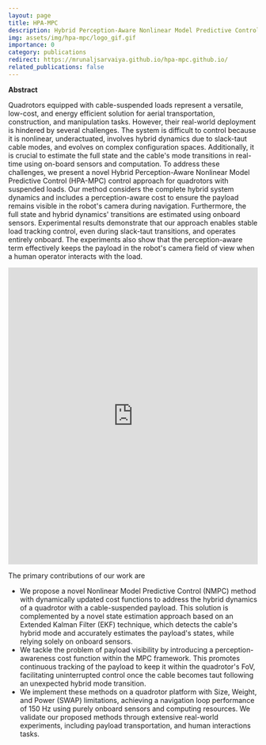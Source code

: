 ```yaml
---
layout: page
title: HPA-MPC
description: Hybrid Perception-Aware Nonlinear Model Predictive Control for Quadrotors with Suspended Loads
img: assets/img/hpa-mpc/logo_gif.gif
importance: 0
category: publications
redirect: https://mrunaljsarvaiya.github.io/hpa-mpc.github.io/
related_publications: false
---
```


**Abstract**

Quadrotors equipped with cable-suspended loads represent a versatile, low-cost, and energy efficient solution for aerial transportation, construction, and manipulation tasks.
However, their real-world deployment is hindered by several challenges. The system is difficult to control because it is nonlinear, underactuated, involves hybrid dynamics due to slack-taut cable modes, and evolves on complex configuration spaces. Additionally, it is crucial to estimate the full state and the cable's mode transitions in real-time using on-board sensors and computation. To address these challenges, we present a novel Hybrid Perception-Aware Nonlinear Model Predictive Control (HPA-MPC) control approach for quadrotors with suspended loads. Our method considers the complete hybrid system dynamics and includes a perception-aware cost to ensure the payload remains visible in the robot's camera during navigation. Furthermore, the full state and hybrid dynamics' transitions are estimated using onboard sensors.
Experimental results demonstrate that our approach enables stable load tracking control, even during slack-taut transitions, and operates entirely onboard. The experiments also show that the perception-aware term effectively keeps the payload in the robot's camera field of view when a human operator interacts with the load.

<!-- <div class="row">
    <div class="col-24 mt-3 mt-md-0">
        {% include video.liquid path="https://www.youtube.com/embed/tmWblAmQvG0?si=xUt0qHrfKKmf55qz" class="img-fluid rounded z-depth-1" %}
    </div>
</div> -->

<div class="row" style="width: 100%; margin: 0;">
    <div class="col-12 p-0">
        <iframe src="https://www.youtube.com/embed/tmWblAmQvG0?si=xUt0qHrfKKmf55qz" class="img-fluid" style="width: 100%; height: 600px; border: none;" allowfullscreen></iframe>
    </div>
</div>

The primary contributions of our work are 
- We propose a novel Nonlinear Model Predictive Control (NMPC) method with dynamically updated cost functions to address the hybrid dynamics of a quadrotor with a cable-suspended payload. This solution is complemented by a novel state estimation approach based on an Extended Kalman Filter (EKF) technique, which detects the cable's hybrid mode and accurately estimates the payload's states, while relying solely on onboard sensors.
- We tackle the problem of payload visibility by introducing a perception-awareness cost function within the MPC framework. This promotes continuous tracking of the payload to keep it within the quadrotor's FoV, facilitating uninterrupted control once the cable becomes taut following an unexpected hybrid mode transition.
- We implement these methods on a quadrotor platform with Size, Weight, and Power (SWAP) limitations, achieving a navigation loop performance of $150$ Hz using purely onboard sensors and computing resources. We validate our proposed methods through extensive real-world experiments, including payload transportation, and human interactions tasks.
